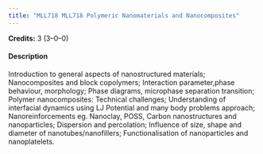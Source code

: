 ```yaml
---
title: "MLL718 MLL718 Polymeric Nanomaterials and Nanocomposites"
---
```

**Credits:** 3 (3–0–0)

#### Description
Introduction to general aspects of nanostructured materials; Nanocomposites and block copolymers; Interaction parameter,phase behaviour, morphology; Phase diagrams, microphase separation transition; Polymer nanocomposites: Technical challenges; Understanding of interfacial dynamics using LJ Potential and many body problems approach; Nanoreinforcements eg. Nanoclay, POSS, Carbon nanostructures and nanoparticles; Dispersion and percolation; Influence of size, shape and diameter of nanotubes/nanofillers; Functionalisation of nanoparticles and nanoplatelets.